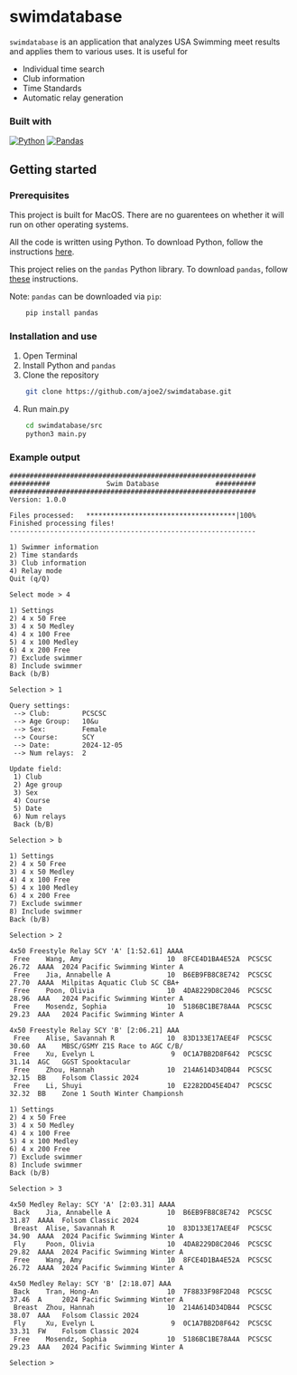 # swimdatabase
`swimdatabase` is an application that analyzes USA Swimming meet results and applies them to various uses. It is useful for

 - Individual time search
 - Club information
 - Time Standards
 - Automatic relay generation

### Built with
[![Python](https://img.shields.io/badge/python-3670A0?style=for-the-badge&logo=python&logoColor=ffdd54)](https://www.python.org/)
[![Pandas](https://img.shields.io/badge/pandas-%23150458.svg?style=for-the-badge&logo=pandas)](https://pandas.pydata.org/)

## Getting started
### Prerequisites
This project is built for MacOS. There are no guarentees on whether it will run on other operating systems.

All the code is written using Python. To download Python, follow the instructions [here](https://www.python.org/downloads/).

This project relies on the `pandas` Python library. To download `pandas`, follow [these](https://pandas.pydata.org/docs/getting_started/install.html) instructions.

Note: `pandas` can be downloaded via `pip`:

```sh
    pip install pandas
```

### Installation and use
1. Open Terminal
2. Install Python and `pandas`
3. Clone the repository
```sh
    git clone https://github.com/ajoe2/swimdatabase.git
```
4. Run main.py
```sh
    cd swimdatabase/src
    python3 main.py
```

### Example output
```
#############################################################
##########              Swim Database              ##########
#############################################################
Version: 1.0.0

Files processed:   *************************************|100%
Finished processing files!
-------------------------------------------------------------

1) Swimmer information
2) Time standards
3) Club information
4) Relay mode
Quit (q/Q)

Select mode > 4

1) Settings
2) 4 x 50 Free
3) 4 x 50 Medley
4) 4 x 100 Free
5) 4 x 100 Medley
6) 4 x 200 Free
7) Exclude swimmer
8) Include swimmer
Back (b/B)

Selection > 1

Query settings:
 --> Club:        PCSCSC
 --> Age Group:   10&u
 --> Sex:         Female
 --> Course:      SCY
 --> Date:        2024-12-05
 --> Num relays:  2

Update field:
 1) Club
 2) Age group
 3) Sex
 4) Course
 5) Date
 6) Num relays
 Back (b/B)

Selection > b

1) Settings
2) 4 x 50 Free
3) 4 x 50 Medley
4) 4 x 100 Free
5) 4 x 100 Medley
6) 4 x 200 Free
7) Exclude swimmer
8) Include swimmer
Back (b/B)

Selection > 2

4x50 Freestyle Relay SCY 'A' [1:52.61] AAAA
 Free    Wang, Amy                     10  8FCE4D1BA4E52A  PCSCSC    26.72  AAAA  2024 Pacific Swimming Winter A
 Free    Jia, Annabelle A              10  B6EB9FB8C8E742  PCSCSC    27.70  AAAA  Milpitas Aquatic Club SC CBA+ 
 Free    Poon, Olivia                  10  4DA8229D8C2046  PCSCSC    28.96  AAA   2024 Pacific Swimming Winter A
 Free    Mosendz, Sophia               10  5186BC1BE78A4A  PCSCSC    29.23  AAA   2024 Pacific Swimming Winter A

4x50 Freestyle Relay SCY 'B' [2:06.21] AAA
 Free    Alise, Savannah R             10  83D133E17AEE4F  PCSCSC    30.60  AA    MBSC/GSMY Z1S Race to AGC C/B/
 Free    Xu, Evelyn L                   9  0C1A7BB2D8F642  PCSCSC    31.14  AGC   GGST Spooktacular             
 Free    Zhou, Hannah                  10  214A614D34DB44  PCSCSC    32.15  BB    Folsom Classic 2024           
 Free    Li, Shuyi                     10  E2282DD45E4D47  PCSCSC    32.32  BB    Zone 1 South Winter Championsh

1) Settings
2) 4 x 50 Free
3) 4 x 50 Medley
4) 4 x 100 Free
5) 4 x 100 Medley
6) 4 x 200 Free
7) Exclude swimmer
8) Include swimmer
Back (b/B)

Selection > 3

4x50 Medley Relay: SCY 'A' [2:03.31] AAAA
 Back    Jia, Annabelle A              10  B6EB9FB8C8E742  PCSCSC    31.87  AAAA  Folsom Classic 2024           
 Breast  Alise, Savannah R             10  83D133E17AEE4F  PCSCSC    34.90  AAAA  2024 Pacific Swimming Winter A
 Fly     Poon, Olivia                  10  4DA8229D8C2046  PCSCSC    29.82  AAAA  2024 Pacific Swimming Winter A
 Free    Wang, Amy                     10  8FCE4D1BA4E52A  PCSCSC    26.72  AAAA  2024 Pacific Swimming Winter A

4x50 Medley Relay: SCY 'B' [2:18.07] AAA
 Back    Tran, Hong-An                 10  7F8833F98F2D48  PCSCSC    37.46  A     2024 Pacific Swimming Winter A
 Breast  Zhou, Hannah                  10  214A614D34DB44  PCSCSC    38.07  AAA   Folsom Classic 2024           
 Fly     Xu, Evelyn L                   9  0C1A7BB2D8F642  PCSCSC    33.31  FW    Folsom Classic 2024           
 Free    Mosendz, Sophia               10  5186BC1BE78A4A  PCSCSC    29.23  AAA   2024 Pacific Swimming Winter A

Selection >
```
